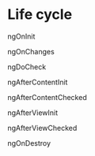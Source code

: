 # Life cycle

ngOnInit

ngOnChanges

ngDoCheck

ngAfterContentInit

ngAfterContentChecked

ngAfterViewInit

ngAfterViewChecked

ngOnDestroy
